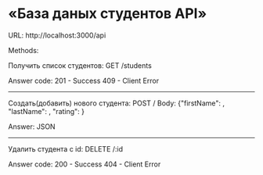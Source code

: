 # «База даных студентов API»

URL: http://localhost:3000/api

Methods:

Получить список студентов:
GET /students

Answer code:
201 - Success
409 - Client Error
___________________________________________________________________

Создать(добавить) нового студента:
POST /
Body:
{"firstName": <string>, "lastName": <string>, "rating": <string>}

Answer: JSON
___________________________________________________________________

Удалить студента с id:
DELETE /:id

Answer code:
200 - Success
404 - Client Error
